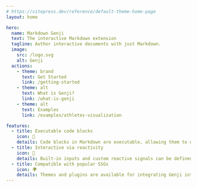 ```yaml
---
# https://vitepress.dev/reference/default-theme-home-page
layout: home

hero:
  name: Markdown Genji
  text: The interactive Markdown extension
  tagline: Author interactive documents with just Markdown.
  image:
    src: /logo.svg
    alt: Genji
  actions:
    - theme: brand
      text: Get Started
      link: /getting-started
    - theme: alt
      text: What is Genji?
      link: /what-is-genji
    - theme: alt
      text: Examples
      link: /examples/athletes-visualization

features:
  - title: Executable code blocks
    icon: 📝
    details: Code blocks in Markdown are executable, allowing them to display their results, which can then be referenced by other code blocks.
  - title: Interactive via reactivity
    icon: 🧲
    details: Built-in inputs and custom reactive signals can be defined to capture user input, triggering a re-render of the code blocks that reference them.
  - title: Compatible with popular SSGs
    icon: 🌍
    details: Themes and plugins are available for integrating Genji into popular SSGs, embracing their existing features and workflow.
---
```


